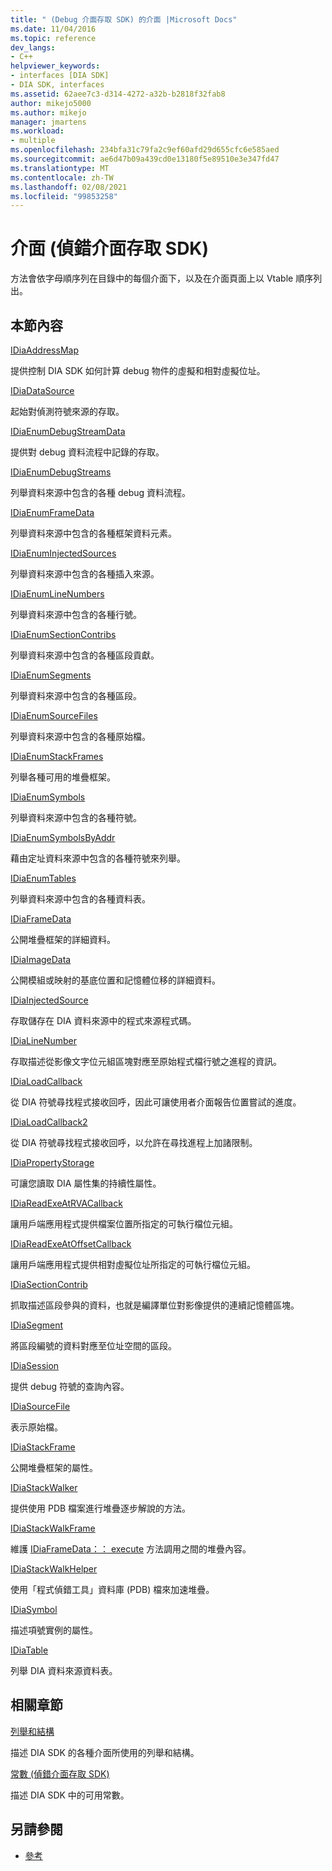 ```yaml
---
title: " (Debug 介面存取 SDK) 的介面 |Microsoft Docs"
ms.date: 11/04/2016
ms.topic: reference
dev_langs:
- C++
helpviewer_keywords:
- interfaces [DIA SDK]
- DIA SDK, interfaces
ms.assetid: 62aee7c3-d314-4272-a32b-b2818f32fab8
author: mikejo5000
ms.author: mikejo
manager: jmartens
ms.workload:
- multiple
ms.openlocfilehash: 234bfa31c79fa2c9ef60afd29d655cfc6e585aed
ms.sourcegitcommit: ae6d47b09a439cd0e13180f5e89510e3e347fd47
ms.translationtype: MT
ms.contentlocale: zh-TW
ms.lasthandoff: 02/08/2021
ms.locfileid: "99853258"
---
```

# <a name="interfaces-debug-interface-access-sdk"></a>介面 (偵錯介面存取 SDK)
方法會依字母順序列在目錄中的每個介面下，以及在介面頁面上以 Vtable 順序列出。

## <a name="in-this-section"></a>本節內容

[IDiaAddressMap](../../debugger/debug-interface-access/idiaaddressmap.md)

提供控制 DIA SDK 如何計算 debug 物件的虛擬和相對虛擬位址。

[IDiaDataSource](../../debugger/debug-interface-access/idiadatasource.md)

起始對偵測符號來源的存取。

[IDiaEnumDebugStreamData](../../debugger/debug-interface-access/idiaenumdebugstreamdata.md)

提供對 debug 資料流程中記錄的存取。

[IDiaEnumDebugStreams](../../debugger/debug-interface-access/idiaenumdebugstreams.md)

列舉資料來源中包含的各種 debug 資料流程。

[IDiaEnumFrameData](../../debugger/debug-interface-access/idiaenumframedata.md)

列舉資料來源中包含的各種框架資料元素。

[IDiaEnumInjectedSources](../../debugger/debug-interface-access/idiaenuminjectedsources.md)

列舉資料來源中包含的各種插入來源。

[IDiaEnumLineNumbers](../../debugger/debug-interface-access/idiaenumlinenumbers.md)

列舉資料來源中包含的各種行號。

[IDiaEnumSectionContribs](../../debugger/debug-interface-access/idiaenumsectioncontribs.md)

列舉資料來源中包含的各種區段貢獻。

[IDiaEnumSegments](../../debugger/debug-interface-access/idiaenumsegments.md)

列舉資料來源中包含的各種區段。

[IDiaEnumSourceFiles](../../debugger/debug-interface-access/idiaenumsourcefiles.md)

列舉資料來源中包含的各種原始檔。

[IDiaEnumStackFrames](../../debugger/debug-interface-access/idiaenumstackframes.md)

列舉各種可用的堆疊框架。

[IDiaEnumSymbols](../../debugger/debug-interface-access/idiaenumsymbols.md)

列舉資料來源中包含的各種符號。

[IDiaEnumSymbolsByAddr](../../debugger/debug-interface-access/idiaenumsymbolsbyaddr.md)

藉由定址資料來源中包含的各種符號來列舉。

[IDiaEnumTables](../../debugger/debug-interface-access/idiaenumtables.md)

列舉資料來源中包含的各種資料表。

[IDiaFrameData](../../debugger/debug-interface-access/idiaframedata.md)

公開堆疊框架的詳細資料。

[IDiaImageData](../../debugger/debug-interface-access/idiaimagedata.md)

公開模組或映射的基底位置和記憶體位移的詳細資料。

[IDiaInjectedSource](../../debugger/debug-interface-access/idiainjectedsource.md)

存取儲存在 DIA 資料來源中的程式來源程式碼。

[IDiaLineNumber](../../debugger/debug-interface-access/idialinenumber.md)

存取描述從影像文字位元組區塊對應至原始程式檔行號之進程的資訊。

[IDiaLoadCallback](../../debugger/debug-interface-access/idialoadcallback.md)

從 DIA 符號尋找程式接收回呼，因此可讓使用者介面報告位置嘗試的進度。

[IDiaLoadCallback2](../../debugger/debug-interface-access/idialoadcallback2.md)

從 DIA 符號尋找程式接收回呼，以允許在尋找進程上加諸限制。

[IDiaPropertyStorage](../../debugger/debug-interface-access/idiapropertystorage.md)

可讓您讀取 DIA 屬性集的持續性屬性。

[IDiaReadExeAtRVACallback](../../debugger/debug-interface-access/idiareadexeatrvacallback.md)

讓用戶端應用程式提供檔案位置所指定的可執行檔位元組。

[IDiaReadExeAtOffsetCallback](../../debugger/debug-interface-access/idiareadexeatoffsetcallback.md)

讓用戶端應用程式提供相對虛擬位址所指定的可執行檔位元組。

[IDiaSectionContrib](../../debugger/debug-interface-access/idiasectioncontrib.md)

抓取描述區段參與的資料，也就是編譯單位對影像提供的連續記憶體區塊。

[IDiaSegment](../../debugger/debug-interface-access/idiasegment.md)

將區段編號的資料對應至位址空間的區段。

[IDiaSession](../../debugger/debug-interface-access/idiasession.md)

提供 debug 符號的查詢內容。

[IDiaSourceFile](../../debugger/debug-interface-access/idiasourcefile.md)

表示原始檔。

[IDiaStackFrame](../../debugger/debug-interface-access/idiastackframe.md)

公開堆疊框架的屬性。

[IDiaStackWalker](../../debugger/debug-interface-access/idiastackwalker.md)

提供使用 PDB 檔案進行堆疊逐步解說的方法。

[IDiaStackWalkFrame](../../debugger/debug-interface-access/idiastackwalkframe.md)

維護 [IDiaFrameData：： execute](../../debugger/debug-interface-access/idiaframedata-execute.md) 方法調用之間的堆疊內容。

[IDiaStackWalkHelper](../../debugger/debug-interface-access/idiastackwalkhelper.md)

使用「程式偵錯工具」資料庫 (PDB) 檔來加速堆疊。

[IDiaSymbol](../../debugger/debug-interface-access/idiasymbol.md)

描述項號實例的屬性。

[IDiaTable](../../debugger/debug-interface-access/idiatable.md)

列舉 DIA 資料來源資料表。

## <a name="related-sections"></a>相關章節
[列舉和結構](../../debugger/debug-interface-access/enumerations-and-structures.md)

描述 DIA SDK 的各種介面所使用的列舉和結構。

[常數 (偵錯介面存取 SDK)](../../debugger/debug-interface-access/constants-debug-interface-access-sdk.md)

描述 DIA SDK 中的可用常數。

## <a name="see-also"></a>另請參閱

- [參考](../../debugger/debug-interface-access/debug-interface-access-sdk-reference.md)